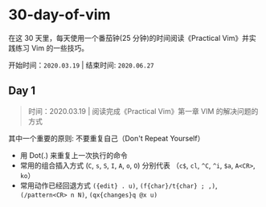 # 30-day-of-vim

在这 30 天里，每天使用一个番茄钟(25 分钟)的时间阅读《Practical Vim》并实践练习 Vim 的一些技巧。

开始时间：`2020.03.19` | 结束时间: `2020.06.27`

## Day 1 

> 时间：2020.03.19 | 阅读完成《Practical Vim》第一章 VIM 的解决问题的方式

其中一个重要的原则: 不要重复自己（Don't Repeat Yourself）

- 用 Dot(.) 来重复上一次执行的命令
- 常用的组合插入方式 (`C`, `s`, `S`, `I`, `A`, `o`, `O`) 分别代表 （`c$`, `cl`, `^C`, `^i`, `$a`, `A<CR>`, `ko`）
- 常用动作已经回退方式 `({edit} . u)`, `(f{char}/t{char} ; ,)`, `(/pattern<CR> n N)`, `(qx{changes}q @x u)` 
